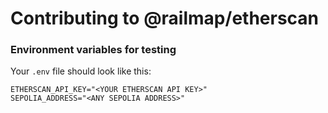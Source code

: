 # Contributing to @railmap/etherscan

### Environment variables for testing

Your `.env` file should look like this:

```
ETHERSCAN_API_KEY="<YOUR ETHERSCAN API KEY>"
SEPOLIA_ADDRESS="<ANY SEPOLIA ADDRESS>"
```
